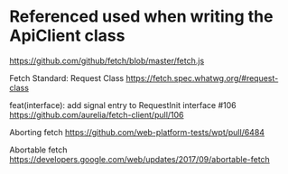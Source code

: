 # Referenced used when writing the ApiClient class


https://github.com/github/fetch/blob/master/fetch.js

Fetch Standard: Request Class
https://fetch.spec.whatwg.org/#request-class

feat(interface): add signal entry to RequestInit interface #106
https://github.com/aurelia/fetch-client/pull/106

Aborting fetch
https://github.com/web-platform-tests/wpt/pull/6484

Abortable fetch
https://developers.google.com/web/updates/2017/09/abortable-fetch
